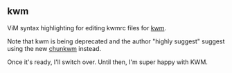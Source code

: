 kwm
---

ViM syntax highlighting for editing kwmrc files for
[kwm](https://github.com/koekeishiya/kwm).

Note that kwm is being deprecated and the author "highly suggest"
suggest using the new [chunkwm](https://github.com/koekeishiya/chunkwm) instead.

Once it's ready, I'll switch over. Until then, I'm super happy with KWM.
